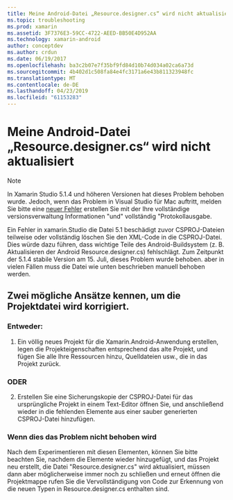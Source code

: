 ```yaml
---
title: Meine Android-Datei „Resource.designer.cs“ wird nicht aktualisiert
ms.topic: troubleshooting
ms.prod: xamarin
ms.assetid: 3F7376E3-59CC-4722-AEED-BB50E4D952AA
ms.technology: xamarin-android
author: conceptdev
ms.author: crdun
ms.date: 06/19/2017
ms.openlocfilehash: ba3c2b07e7f35bf9fd84d10b74d034a02ca6a73d
ms.sourcegitcommit: 4b402d1c508fa84e4fc3171a6e43b811323948fc
ms.translationtype: MT
ms.contentlocale: de-DE
ms.lasthandoff: 04/23/2019
ms.locfileid: "61153283"
---
```

# <a name="my-android-resourcedesignercs-file-will-not-update"></a>Meine Android-Datei „Resource.designer.cs“ wird nicht aktualisiert

> [!NOTE]
> In Xamarin Studio 5.1.4 und höheren Versionen hat dieses Problem behoben wurde. Jedoch, wenn das Problem in Visual Studio für Mac auftritt, melden Sie bitte eine [neuer Fehler](~/cross-platform/troubleshooting/questions/howto-file-bug.md) erstellen Sie mit der Ihre vollständige versionsverwaltung Informationen "und" vollständig "Protokollausgabe.

Ein Fehler in xamarin.Studio die Datei 5.1 beschädigt zuvor CSPROJ-Dateien teilweise oder vollständig löschen Sie den XML-Code in die CSPROJ-Datei. Dies würde dazu führen, dass wichtige Teile des Android-Buildsystem (z. B. Aktualisieren der Android Resource.designer.cs) fehlschlägt. Zum Zeitpunkt der 5.1.4 stabile Version am 15. Juli, dieses Problem wurde behoben. aber in vielen Fällen muss die Datei wie unten beschrieben manuell behoben werden.


## <a name="two-possible-approaches-to-fixing-up-the-project-file"></a>Zwei mögliche Ansätze kennen, um die Projektdatei wird korrigiert.

### <a name="either"></a>Entweder:

1) Ein völlig neues Projekt für die Xamarin.Android-Anwendung erstellen, legen die Projekteigenschaften entsprechend das alte Projekt, und fügen Sie alle Ihre Ressourcen hinzu, Quelldateien usw., die in das Projekt zurück.

### <a name="or"></a>ODER

2) Erstellen Sie eine Sicherungskopie der CSPROJ-Datei für das ursprüngliche Projekt in einem Text-Editor öffnen Sie, und anschließend wieder in die fehlenden Elemente aus einer sauber generierten CSPROJ-Datei hinzufügen.

### <a name="if-this-does-not-solve-the-problem"></a>Wenn dies das Problem nicht behoben wird

Nach dem Experimentieren mit diesen Elementen, können Sie bitte beachten Sie, nachdem die Elemente wieder hinzugefügt, und das Projekt neu erstellt, die Datei "Resource.designer.cs" wird aktualisiert, müssen dann aber möglicherweise immer noch zu schließen und erneut öffnen die Projektmappe rufen Sie die Vervollständigung von Code zur Erkennung von die neuen Typen in Resource.designer.cs enthalten sind. 
